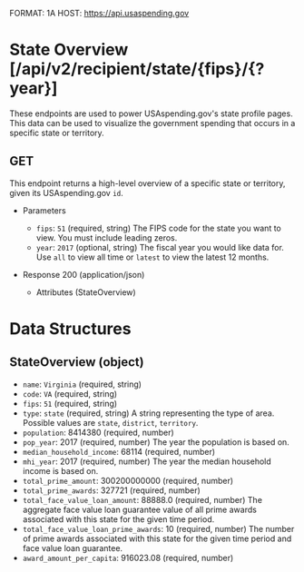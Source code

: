 FORMAT: 1A
HOST: https://api.usaspending.gov

# State Overview [/api/v2/recipient/state/{fips}/{?year}]

These endpoints are used to power USAspending.gov's state profile pages. This data can be used to visualize the government spending that occurs in a specific state or territory.

## GET

This endpoint returns a high-level overview of a specific state or territory, given its USAspending.gov `id`.

+ Parameters

    + `fips`: `51` (required, string)
        The FIPS code for the state you want to view. You must include leading zeros.
    + `year`: `2017` (optional, string)
        The fiscal year you would like data for. Use `all` to view all time or `latest` to view the latest 12 months.

+ Response 200 (application/json)

    + Attributes (StateOverview)

# Data Structures

## StateOverview (object)
+ `name`: `Virginia` (required, string)
+ `code`: `VA` (required, string)
+ `fips`: `51` (required, string)
+ `type`: `state` (required, string)
    A string representing the type of area. Possible values are `state`, `district`, `territory`.
+ `population`: 8414380 (required, number)
+ `pop_year`: 2017 (required, number)
    The year the population is based on.
+ `median_household_income`: 68114 (required, number)
+ `mhi_year`: 2017 (required, number)
    The year the median household income is based on.
+ `total_prime_amount`: 300200000000 (required, number)
+ `total_prime_awards`: 327721 (required, number)
+ `total_face_value_loan_amount`: 88888.0 (required, number) The aggregate face value loan guarantee value of all prime awards associated with this state for the given time period.
+ `total_face_value_loan_prime_awards`: 10 (required, number) The number of prime awards associated with this state for the given time period and face value loan guarantee.
+ `award_amount_per_capita`: 916023.08 (required, number)
